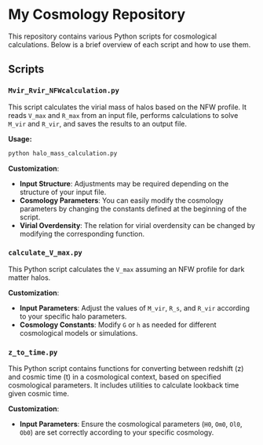 # My Cosmology Repository

This repository contains various Python scripts for cosmological calculations. Below is a brief overview of each script and how to use them.

## Scripts

### `Mvir_Rvir_NFWcalculation.py`

This script calculates the virial mass of halos based on the NFW profile. It reads `V_max` and `R_max` from an input file, performs calculations to solve `M_vir` and `R_vir`, and saves the results to an output file. 

**Usage:**
```bash
python halo_mass_calculation.py
```

**Customization**:
- **Input Structure**: Adjustments may be required depending on the structure of your input file.
- **Cosmology Parameters**: You can easily modify the cosmology parameters by changing the constants defined at the beginning of the script.
- **Virial Overdensity**: The relation for virial overdensity can be changed by modifying the corresponding function.

### `calculate_V_max.py`

This Python script calculates the `V_max` assuming an NFW profile for dark matter halos.

**Customization**:
- **Input Parameters**: Adjust the values of `M_vir`, `R_s`, and `R_vir` according to your specific halo parameters.
- **Cosmology Constants**: Modify `G` or `h` as needed for different cosmological models or simulations.

### `z_to_time.py`

This Python script contains functions for converting between redshift (z) and cosmic time (t) in a cosmological context, based on specified cosmological parameters. It includes utilities to calculate lookback time given cosmic time.

**Customization**:
- **Input Parameters**: Ensure the cosmological parameters (`H0`, `Om0`, `Ol0`, `Ob0`) are set correctly according to your specific cosmology.


